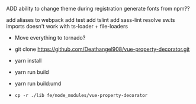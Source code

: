 ADD ability to change theme during registration
generate fonts from npm??

add aliases to webpack
add test
add tslint
add sass-lint
resolve sw.ts imports doesn't work with ts-loader + file-loaders
- Move everything to tornado?

- git clone https://github.com/Deathangel908/vue-property-decorator.git
- yarn install
- yarn run build
- yarn run build:umd
- `cp -r ./lib fe/node_modules/vue-property-decorator`
